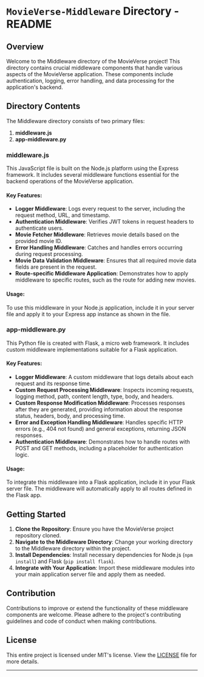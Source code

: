# `MovieVerse-Middleware` Directory - README

## Overview

Welcome to the Middleware directory of the MovieVerse project! This directory contains crucial middleware components that handle various aspects of the MovieVerse application. These components include authentication, logging, error handling, and data processing for the application's backend.

## Directory Contents

The Middleware directory consists of two primary files:

1. **middleware.js**
2. **app-middleware.py**

### middleware.js

This JavaScript file is built on the Node.js platform using the Express framework. It includes several middleware functions essential for the backend operations of the MovieVerse application.

#### Key Features:

- **Logger Middleware**: Logs every request to the server, including the request method, URL, and timestamp.
- **Authentication Middleware**: Verifies JWT tokens in request headers to authenticate users.
- **Movie Fetcher Middleware**: Retrieves movie details based on the provided movie ID.
- **Error Handling Middleware**: Catches and handles errors occurring during request processing.
- **Movie Data Validation Middleware**: Ensures that all required movie data fields are present in the request.
- **Route-specific Middleware Application**: Demonstrates how to apply middleware to specific routes, such as the route for adding new movies.

#### Usage:

To use this middleware in your Node.js application, include it in your server file and apply it to your Express app instance as shown in the file.

### app-middleware.py

This Python file is created with Flask, a micro web framework. It includes custom middleware implementations suitable for a Flask application.

#### Key Features:

- **Logger Middleware**: A custom middleware that logs details about each request and its response time.
- **Custom Request Processing Middleware**: Inspects incoming requests, logging method, path, content length, type, body, and headers.
- **Custom Response Modification Middleware**: Processes responses after they are generated, providing information about the response status, headers, body, and processing time.
- **Error and Exception Handling Middleware**: Handles specific HTTP errors (e.g., 404 not found) and general exceptions, returning JSON responses.
- **Authentication Middleware**: Demonstrates how to handle routes with POST and GET methods, including a placeholder for authentication logic.

#### Usage:

To integrate this middleware into a Flask application, include it in your Flask server file. The middleware will automatically apply to all routes defined in the Flask app.

## Getting Started

1. **Clone the Repository**: Ensure you have the MovieVerse project repository cloned.
2. **Navigate to the Middleware Directory**: Change your working directory to the Middleware directory within the project.
3. **Install Dependencies**: Install necessary dependencies for Node.js (`npm install`) and Flask (`pip install flask`).
4. **Integrate with Your Application**: Import these middleware modules into your main application server file and apply them as needed.

## Contribution

Contributions to improve or extend the functionality of these middleware components are welcome. Please adhere to the project's contributing guidelines and code of conduct when making contributions.

## License

This entire project is licensed under MIT's license. View the [LICENSE](../LICENSE) file for more details.

---
